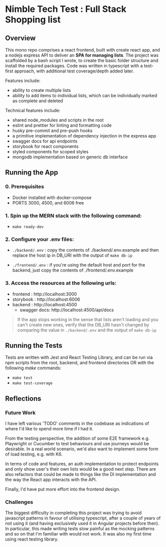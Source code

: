 # Nimble Tech Test : Full Stack Shopping list

## Overview

This mono repo comprises a react frontend, built with create react app, and a nodejs express API to deliver an **SPA for managing lists**. The project was scaffolded by a bash script I wrote, to create the basic folder structure and install the required packages. Code was written in typescript with a test-first approach, with additional test coverage/depth added later.

Features include:
- ability to create multiple lists
- ability to add items to individual lists, which can be individually marked as complete and deleted

Technical features include:
- shared node_modules and scripts in the root
- eslint and prettier for linting and formatting code
- husky pre-commit and pre-push hooks
- a primitive implementation of dependency injection in the express app
- swagger docs for api endpoints
- storybook for react components
- styled components for scoped styles
- mongodb implementation based on generic db interface


## Running the App

### 0. Prerequisites
 
- Docker installed with docker-compose
- PORTS 3000, 4500, and 6006 free

### 1. Spin up the MERN stack with the following command:

- `make ready-dev`

### 2. Configure your .env files:
  - `./backend/.env` : copy the contents of ./backend/.env.example and then replace the host ip in DB_URI with the output of `make db-ip` 

  - `./frontend/.env` : if you're using the default host and port for the backend, just copy the contents of ./frontend/.env.example

### 3. Access the resources at the following urls:

- frontend : http://localhost:3000
- storybook : http://localhost:6006
- backend : http://localhost:4500
  - swagger docs: http://localhost:4500/api/docs


> If the app stops working in the sense that lists aren't loading and you can't create new ones, verify that the DB_URI hasn't changed by comparing the value in `./backend/.env` and the output of `make db-ip`

## Running the Tests

Tests are written with Jest and React Testing Library, and can be run via npm scripts from the root, backend, and frontend directories OR with the following *make* commands:

- `make test`
- `make test-coverage`

## Reflections

### Future Work
I have left various 'TODO' comments in the codebase  as indications of where I'd like to spend more time if I had it.

From the testing perspective, the addition of some E2E framework e.g. Playwright or Cucumber to test behaviours and use journeys would be desirable. In a real world scenario, we'd also want to implement some form of load testing, e.g. with K6.

In terms of code and features, an auth implementation to protect endpoints and only show user's their own lists would be a good next step. There are also refactors that could be made to things like the DI implementation and the way the React app interacts with the API.

Finally, I'd have put more effort into the frontend design.

### Challenges
The biggest difficulty in completing this project was trying to avoid  javascript patterns in favour of utilising typescript, after a couple of years of not using it (and having exclusively used it in Angular projects before then). In particular, this made writing tests slow painful as the mocking patterns and so on that I'm familiar with would not work. It was also my first time using react testing library. 